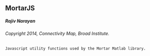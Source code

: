 ## MortarJS

##### Rajiv Narayan

###### Copyright 2014, Connectivity Map, Broad Institute.

	Javascript utility functions used by the Mortar Matlab library.
